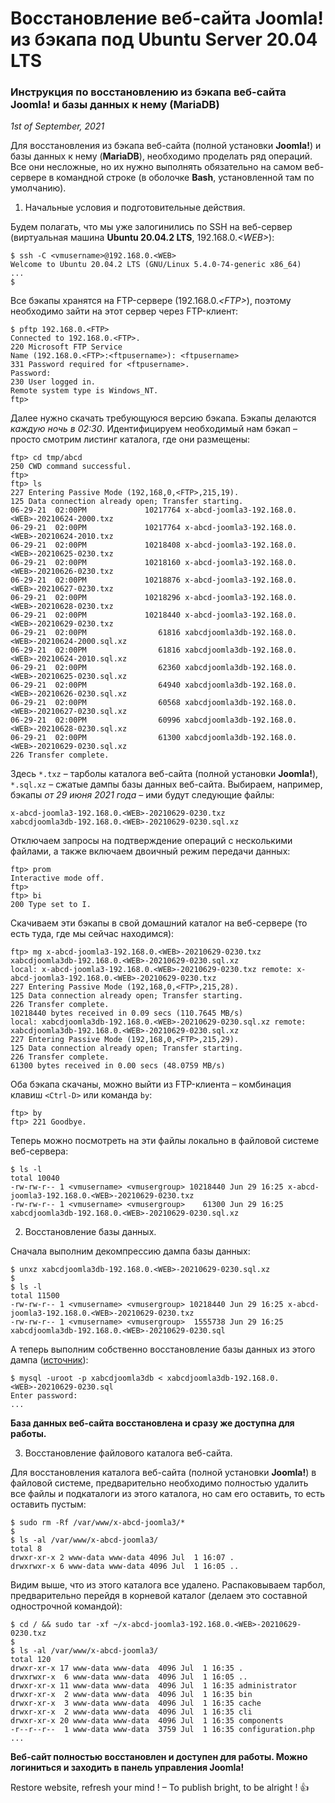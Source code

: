 # Восстановление веб-сайта Joomla! из бэкапа под Ubuntu Server 20.04 LTS

### Инструкция по восстановлению из бэкапа веб-сайта Joomla! и базы данных к нему (MariaDB)

*1st of September, 2021*

Для восстановления из бэкапа веб-сайта (полной установки **Joomla!**) и базы данных к нему (**MariaDB**), необходимо проделать ряд операций. Все они несложные, но их нужно выполнять обязательно на самом веб-сервере в командной строке (в оболочке **Bash**, установленной там по умолчанию).

1. Начальные условия и подготовительные действия.

Будем полагать, что мы уже залогинились по SSH на веб-сервер (виртуальная машина **Ubuntu 20.04.2 LTS**, 192.168.0.*&lt;WEB&gt;*):

```
$ ssh -C <vmusername>@192.168.0.<WEB>
Welcome to Ubuntu 20.04.2 LTS (GNU/Linux 5.4.0-74-generic x86_64)
...
$
```

Все бэкапы хранятся на FTP-сервере (192.168.0.*&lt;FTP&gt;*), поэтому необходимо зайти на этот сервер через FTP-клиент:

```
$ pftp 192.168.0.<FTP>
Connected to 192.168.0.<FTP>.
220 Microsoft FTP Service
Name (192.168.0.<FTP>:<ftpusername>): <ftpusername>
331 Password required for <ftpusername>.
Password:
230 User logged in.
Remote system type is Windows_NT.
ftp>
```

Далее нужно скачать требующуюся версию бэкапа. Бэкапы делаются *каждую ночь в 02:30*. Идентифицируем необходимый нам бэкап &ndash; просто смотрим листинг каталога, где они размещены:

```
ftp> cd tmp/abcd
250 CWD command successful.
ftp>
ftp> ls
227 Entering Passive Mode (192,168,0,<FTP>,215,19).
125 Data connection already open; Transfer starting.
06-29-21  02:00PM             10217764 x-abcd-joomla3-192.168.0.<WEB>-20210624-2000.txz
06-29-21  02:00PM             10217764 x-abcd-joomla3-192.168.0.<WEB>-20210624-2010.txz
06-29-21  02:00PM             10218408 x-abcd-joomla3-192.168.0.<WEB>-20210625-0230.txz
06-29-21  02:00PM             10218160 x-abcd-joomla3-192.168.0.<WEB>-20210626-0230.txz
06-29-21  02:00PM             10218876 x-abcd-joomla3-192.168.0.<WEB>-20210627-0230.txz
06-29-21  02:00PM             10218296 x-abcd-joomla3-192.168.0.<WEB>-20210628-0230.txz
06-29-21  02:00PM             10218440 x-abcd-joomla3-192.168.0.<WEB>-20210629-0230.txz
06-29-21  02:00PM                61816 xabcdjoomla3db-192.168.0.<WEB>-20210624-2000.sql.xz
06-29-21  02:00PM                61816 xabcdjoomla3db-192.168.0.<WEB>-20210624-2010.sql.xz
06-29-21  02:00PM                62360 xabcdjoomla3db-192.168.0.<WEB>-20210625-0230.sql.xz
06-29-21  02:00PM                64940 xabcdjoomla3db-192.168.0.<WEB>-20210626-0230.sql.xz
06-29-21  02:00PM                60568 xabcdjoomla3db-192.168.0.<WEB>-20210627-0230.sql.xz
06-29-21  02:00PM                60996 xabcdjoomla3db-192.168.0.<WEB>-20210628-0230.sql.xz
06-29-21  02:00PM                61300 xabcdjoomla3db-192.168.0.<WEB>-20210629-0230.sql.xz
226 Transfer complete.
```

Здесь `*.txz` &ndash; тарболы каталога веб-сайта (полной установки **Joomla!**), `*.sql.xz` &ndash; сжатые дампы базы данных веб-сайта. Выбираем, например, бэкапы *от 29 июня 2021 года* &ndash; ими будут следующие файлы:

```
x-abcd-joomla3-192.168.0.<WEB>-20210629-0230.txz
xabcdjoomla3db-192.168.0.<WEB>-20210629-0230.sql.xz
```

Отключаем запросы на подтверждение операций с несколькими файлами, а также включаем двоичный режим передачи данных:

```
ftp> prom
Interactive mode off.
ftp>
ftp> bi
200 Type set to I.
```

Скачиваем эти бэкапы в свой домашний каталог на веб-сервере (то есть туда, где мы сейчас находимся):

```
ftp> mg x-abcd-joomla3-192.168.0.<WEB>-20210629-0230.txz xabcdjoomla3db-192.168.0.<WEB>-20210629-0230.sql.xz
local: x-abcd-joomla3-192.168.0.<WEB>-20210629-0230.txz remote: x-abcd-joomla3-192.168.0.<WEB>-20210629-0230.txz
227 Entering Passive Mode (192,168,0,<FTP>,215,28).
125 Data connection already open; Transfer starting.
226 Transfer complete.
10218440 bytes received in 0.09 secs (110.7645 MB/s)
local: xabcdjoomla3db-192.168.0.<WEB>-20210629-0230.sql.xz remote: xabcdjoomla3db-192.168.0.<WEB>-20210629-0230.sql.xz
227 Entering Passive Mode (192,168,0,<FTP>,215,29).
125 Data connection already open; Transfer starting.
226 Transfer complete.
61300 bytes received in 0.00 secs (48.0759 MB/s)
```

Оба бэкапа скачаны, можно выйти из FTP-клиента &ndash; комбинация клавиш `<Ctrl-D>` или команда `by`:

```
ftp> by
ftp> 221 Goodbye.
```

Теперь можно посмотреть на эти файлы локально в файловой системе веб-сервера:

```
$ ls -l
total 10040
-rw-rw-r-- 1 <vmusername> <vmusergroup> 10218440 Jun 29 16:25 x-abcd-joomla3-192.168.0.<WEB>-20210629-0230.txz
-rw-rw-r-- 1 <vmusername> <vmusergroup>    61300 Jun 29 16:25 xabcdjoomla3db-192.168.0.<WEB>-20210629-0230.sql.xz
```

2. Восстановление базы данных.

Сначала выполним декомпрессию дампа базы данных:

```
$ unxz xabcdjoomla3db-192.168.0.<WEB>-20210629-0230.sql.xz
$
$ ls -l
total 11500
-rw-rw-r-- 1 <vmusername> <vmusergroup> 10218440 Jun 29 16:25 x-abcd-joomla3-192.168.0.<WEB>-20210629-0230.txz
-rw-rw-r-- 1 <vmusername> <vmusergroup>  1555738 Jun 29 16:25 xabcdjoomla3db-192.168.0.<WEB>-20210629-0230.sql
```

А теперь выполним собственно восстановление базы данных из этого дампа ([источник](https://mariadb.com/kb/en/mysqldump/#restoring "MariaDB | Restoring database from backup")):

```
$ mysql -uroot -p xabcdjoomla3db < xabcdjoomla3db-192.168.0.<WEB>-20210629-0230.sql
Enter password:
...
```

**База данных веб-сайта восстановлена и сразу же доступна для работы.**

3. Восстановление файлового каталога веб-сайта.

Для восстановления каталога веб-сайта (полной установки **Joomla!**) в файловой системе, предварительно необходимо полностью удалить все файлы и подкаталоги из этого каталога, но сам его оставить, то есть оставить пустым:

```
$ sudo rm -Rf /var/www/x-abcd-joomla3/*
$
$ ls -al /var/www/x-abcd-joomla3/
total 8
drwxr-xr-x 2 www-data www-data 4096 Jul  1 16:07 .
drwxrwxr-x 6 www-data www-data 4096 Jul  1 16:05 ..
```

Видим выше, что из этого каталога все удалено. Распаковываем тарбол, предварительно перейдя в корневой каталог (делаем это составной однострочной командой):

```
$ cd / && sudo tar -xf ~/x-abcd-joomla3-192.168.0.<WEB>-20210629-0230.txz
$
$ ls -al /var/www/x-abcd-joomla3/
total 120
drwxr-xr-x 17 www-data www-data  4096 Jul  1 16:35 .
drwxrwxr-x  6 www-data www-data  4096 Jul  1 16:05 ..
drwxr-xr-x 11 www-data www-data  4096 Jul  1 16:35 administrator
drwxr-xr-x  2 www-data www-data  4096 Jul  1 16:35 bin
drwxr-xr-x  3 www-data www-data  4096 Jul  1 16:35 cache
drwxr-xr-x  2 www-data www-data  4096 Jul  1 16:35 cli
drwxr-xr-x 20 www-data www-data  4096 Jul  1 16:35 components
-r--r--r--  1 www-data www-data  3759 Jul  1 16:35 configuration.php
...
```

**Веб-сайт полностью восстановлен и доступен для работы. Можно логиниться и заходить в панель управления Joomla!**

Restore website, refresh your mind ! &ndash; To publish bright, to be alright ! :+1:
